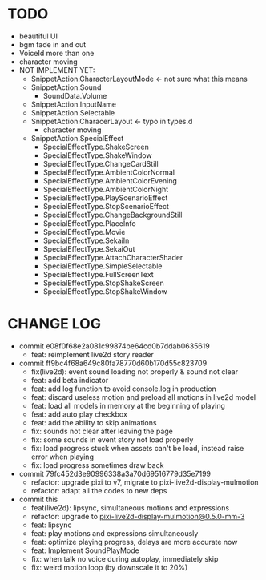 # TODO
- beautiful UI
- bgm fade in and out
- VoiceId more than one
- character moving
- NOT IMPLEMENT YET:
    - SnippetAction.CharacterLayoutMode <- not sure what this means
    - SnippetAction.Sound
        - SoundData.Volume
    - SnippetAction.InputName
    - SnippetAction.Selectable
    - SnippetAction.CharacerLayout <- typo in types.d
        - character moving
    - SnippetAction.SpecialEffect
        - SpecialEffectType.ShakeScreen
        - SpecialEffectType.ShakeWindow
        - SpecialEffectType.ChangeCardStill
        - SpecialEffectType.AmbientColorNormal
        - SpecialEffectType.AmbientColorEvening
        - SpecialEffectType.AmbientColorNight
        - SpecialEffectType.PlayScenarioEffect
        - SpecialEffectType.StopScenarioEffect
        - SpecialEffectType.ChangeBackgroundStill
        - SpecialEffectType.PlaceInfo
        - SpecialEffectType.Movie
        - SpecialEffectType.SekaiIn
        - SpecialEffectType.SekaiOut
        - SpecialEffectType.AttachCharacterShader
        - SpecialEffectType.SimpleSelectable
        - SpecialEffectType.FullScreenText
        - SpecialEffectType.StopShakeScreen
        - SpecialEffectType.StopShakeWindow

# CHANGE LOG

- commit e08f0f68e2a081c99874be64cd0b7ddab0635619
    - feat: reimplement live2d story reader
- commit ff9bc4f68a649c80fa78770d60b170d55c823709
    - fix(live2d): event sound loading not properly & sound not clear
    - feat: add beta indicator
    - feat: add log function to avoid console.log in production
    - feat: discard useless motion and preload all motions in live2d model
    - feat: load all models in memory at the beginning of playing
    - feat: add auto play checkbox
    - feat: add the ability to skip animations
    - fix: sounds not clear after leaving the page
    - fix: some sounds in event story not load properly
    - fix: load progress stuck when assets can't be load, instead raise error when playing
    - fix: load progress sometimes draw back
- commit 79fc452d3e90996338a3a70d69516779d35e7199
    - refactor: upgrade pixi to v7, migrate to pixi-live2d-display-mulmotion
    - refactor: adapt all the codes to new deps
- commit this
    - feat(live2d): lipsync, simultaneous motions and expressions
    - refactor: upgrade to pixi-live2d-display-mulmotion@0.5.0-mm-3
    - feat: lipsync
    - feat: play motions and expressions simultaneously
    - feat: optimize playing progress, delays are more accurate now
    - feat: Implement SoundPlayMode
    - fix: when talk no voice during autoplay, immediately skip
    - fix: weird motion loop (by downscale it to 20%)